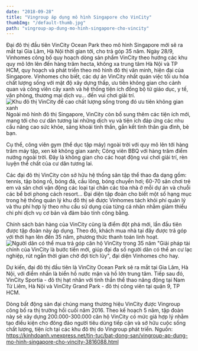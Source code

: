 ```yaml
---
date: "2018-09-28"
title: "Vingroup áp dụng mô hình Singapore cho VinCity"
thumbImg: "/default-thumb.jpg"
path: "vingroup-ap-dung-mo-hinh-singapore-cho-vincity"
---
```

Đại đô thị đầu tiên VinCity Ocean Park theo mô hình Singapore mới sẽ ra mắt tại Gia Lâm, Hà Nội thời gian tới, cho trả góp 35 năm.
Ngày 28/9, Vinhomes công bố quy hoạch dòng sản phẩm VinCity theo hướng các khu quy mô lớn lên đến hàng trăm hecta, không xa trung tâm Hà Nội và TP HCM, quy hoạch và phát triển theo mô hình đô thị văn minh, hiện đại của Singapore.
Vinhomes cho biết, các dự án VinCity nhất quán việc tối ưu hóa chất lượng sống với mật độ xây dựng thấp, ưu tiên không gian cho cảnh quan và công viên cây xanh và hệ thống tiện ích đồng bộ từ giáo dục, y tế, văn phòng, thương mại dịch vụ... đến vui chơi giải trí.
![Khu đô thị VinCity đề cao chất lượng sống trong đó ưu tiên không gian xanh](https://i-vnexpress.vnecdn.net/2018/09/28/VinCity-1-3741-1538098245.jpg)
Ngoài mô hình đô thị Singapore, VinCity còn bổ sung thêm các tiện ích mới, mang tới cho cư dân tương lai những dịch vụ và tiện ích đáp ứng các nhu cầu nâng cao sức khỏe, sảng khoái tinh thần, gắn kết tình thân gia đình, bè bạn.

Cụ thể, công viên gym (thể dục tập máy) ngoài trời với quy mô lên tới hàng trăm máy tập, xen kẽ không gian xanh; Công viên BBQ với hàng trăm điểm nướng ngoài trời. Đây là không gian cho các hoạt động vui chơi giải trí, rèn luyện thể chất của cư dân tương lai. 

Các đại đô thị VinCity còn sở hữu hệ thống sân tập thể thao đa dạng gồm: tennis, tập bóng rổ, bóng đá, cầu lông, bóng chuyền hơi; 60-70 sân chơi trẻ em và  sân chơi vận động các loại tại chân các tòa nhà ở mỗi dự án và chuỗi các bể bơi phong cách resort... Đại diện tập đoàn cho biết một số hạng mục trong hệ thống quản lý khu đô thị sẽ được Vinhomes tách khỏi phí quản lý và thu phí hợp lý theo nhu cầu sử dụng của từng cá nhân nhằm giảm thiểu chi phí dịch vụ cơ bản và đảm bảo tính công bằng.

Chính sách bán hàng của VinCity cũng là điểm đột phá mới, lần đầu tiên được tập đoàn này áp dụng. Theo đó, khách mua nhà tại đây được trả góp với thời hạn lên đến 35 năm, phương thức thanh toán linh hoạt.
![Người dân có thể mua trả góp căn hộ VinCity trong 35 năm](https://i-vnexpress.vnecdn.net/2018/09/28/VinCity-2-2971-1538098245.jpg)
"Giải pháp tài chính của VinCity là bước tiến mới, giúp đại đa số người dân có thể an cư lạc nghiệp, rút ngắn thời gian chờ đợi tích lũy", đại diện Vinhomes cho hay.

Dự kiến, đại đô thị đầu tiên là VinCity Ocean Park sẽ ra mắt tại Gia Lâm, Hà Nội, với điểm nhấn là biển hồ nước mặn và hồ lớn trung tâm. Tiếp sau đó, VinCity Sportia - đô thị hạt nhân với tinh thần thể thao năng động tại Nam Từ Liêm, Hà Nội và VinCity Grand Park - đô thị công viên tại quận 9, TP HCM.

Dòng bất động sản đại chúng mang thương hiệu VinCity được Vingroup công bố ra thị trường hồi cuối năm 2016. Theo kế hoạch 5 năm, tập đoàn này sẽ xây dựng 200.000-300.000 căn hộ VinCity có mức giá hợp lý nhằm tạo điều kiện cho đông đảo người tiêu dùng tiếp cận và sở hữu cuộc sống chất lượng, tiện ích tại các khu đô thị do Vingroup phát triển.
Nguồn: https://kinhdoanh.vnexpress.net/tin-tuc/bat-dong-san/vingroup-ap-dung-mo-hinh-singapore-cho-vincity-3816088.html